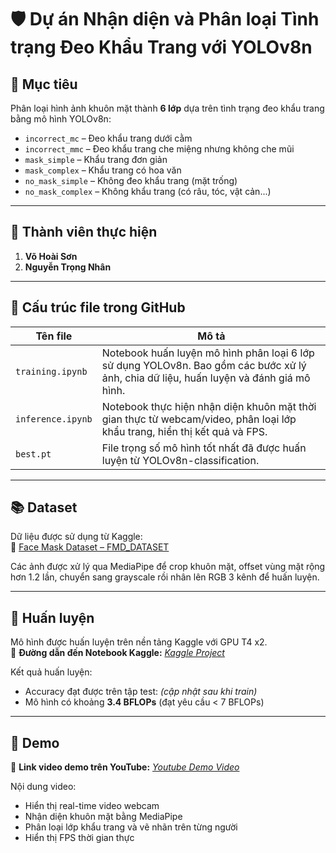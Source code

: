 # 🛡️ Dự án Nhận diện và Phân loại Tình trạng Đeo Khẩu Trang với YOLOv8n

## 🧠 Mục tiêu
Phân loại hình ảnh khuôn mặt thành **6 lớp** dựa trên tình trạng đeo khẩu trang bằng mô hình YOLOv8n:
- `incorrect_mc` – Đeo khẩu trang dưới cằm
- `incorrect_mmc` – Đeo khẩu trang che miệng nhưng không che mũi
- `mask_simple` – Khẩu trang đơn giản
- `mask_complex` – Khẩu trang có hoa văn
- `no_mask_simple` – Không đeo khẩu trang (mặt trống)
- `no_mask_complex` – Không khẩu trang (có râu, tóc, vật cản...)

---

## 👥 Thành viên thực hiện
1. **Võ Hoài Sơn**
2. **Nguyễn Trọng Nhân**

---

## 📁 Cấu trúc file trong GitHub
| Tên file             | Mô tả |
|----------------------|-------|
| `training.ipynb`     | Notebook huấn luyện mô hình phân loại 6 lớp sử dụng YOLOv8n. Bao gồm các bước xử lý ảnh, chia dữ liệu, huấn luyện và đánh giá mô hình. |
| `inference.ipynb`    | Notebook thực hiện nhận diện khuôn mặt thời gian thực từ webcam/video, phân loại lớp khẩu trang, hiển thị kết quả và FPS. |
| `best.pt`            | File trọng số mô hình tốt nhất đã được huấn luyện từ YOLOv8n-classification. |

---

## 📚 Dataset
Dữ liệu được sử dụng từ Kaggle:  
📎 [Face Mask Dataset – FMD_DATASET](https://www.kaggle.com/datasets/shiekhburhan/face-mask-dataset)

Các ảnh được xử lý qua MediaPipe để crop khuôn mặt, offset vùng mặt rộng hơn 1.2 lần, chuyển sang grayscale rồi nhân lên RGB 3 kênh để huấn luyện.

---

## 🧪 Huấn luyện
Mô hình được huấn luyện trên nền tảng Kaggle với GPU T4 x2.  
📎 **Đường dẫn đến Notebook Kaggle:** [*Kaggle Project*](https://www.kaggle.com/code/vohoaison/face-mask-detection)

Kết quả huấn luyện:
- Accuracy đạt được trên tập test: *(cập nhật sau khi train)*
- Mô hình có khoảng **3.4 BFLOPs** (đạt yêu cầu < 7 BFLOPs)

---

## 🎥 Demo
📎 **Link video demo trên YouTube:** [*Youtube Demo Video*](https://youtu.be/bsN138Of28w)

Nội dung video:
- Hiển thị real-time video webcam
- Nhận diện khuôn mặt bằng MediaPipe
- Phân loại lớp khẩu trang và vẽ nhãn trên từng người
- Hiển thị FPS thời gian thực

